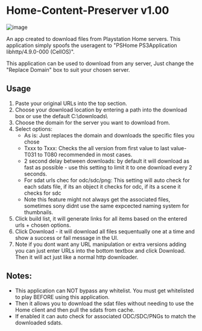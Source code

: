 # Home-Content-Preserver v1.00

![image](https://github.com/user-attachments/assets/2be39726-979e-4d4b-b980-4b14026ce7a5)


An app created to download files from Playstation Home servers. This application simply spoofs the useragent to "PSHome PS3Application libhttp/4.9.0-000 (CellOS)". 

This application can be used to download from any server, Just change the "Replace Domain" box to suit your chosen server. 


## Usage
1. Paste your original URLs into the top section.
2. Choose your download location by entering a path into the download box or use the default C:\downloads\
3. Choose the domain for the server you want to download from.
4. Select options:
   - As is: Just replaces the domain and downloads the specific files you chose
   - Txxx to Txxx: Checks the all version from first value to last value- T031 to T080 recommended in most cases.
   - 2 second delay between downloads: by default it will download as fast as possible - use this setting to limit it to one download every 2 seconds.
   - For sdat urls chec for odc/sdc/png: This setting will auto check for each sdats file, if its an object it checks for odc, if its a scene it checks for sdc
   - Note this feature might not always get the associated files, sometimes sony didnt use the same expcected naming system for thumbnails.
5. Click build list, it will generate links for all items based on the entered urls + chosen options.
6. Click Download - it will download all files sequentually one at a time and show a success or fail message in the UI.
7. Note if you dont want any URL manipulation or extra versions adding you can just enter URLs into the bottom textbox and click Download. Then it will act just like a normal http downloader.

   
## Notes:
- This application can NOT bypass any whitelist. You must get whitelisted to play BEFORE using this application.
- Then it allows you to download the sdat files without needing to use the Home client and then pull the sdats from cache.
- If enabled it can auto check for associated ODC/SDC/PNGs to match the downloaded sdats.

